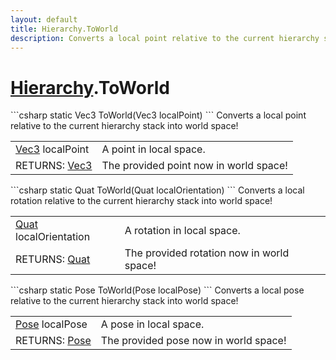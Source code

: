 ```yaml
---
layout: default
title: Hierarchy.ToWorld
description: Converts a local point relative to the current hierarchy stack into world space!
---
```

# [Hierarchy]({{site.url}}/Pages/Reference/Hierarchy.html).ToWorld

<div class='signature' markdown='1'>
```csharp
static Vec3 ToWorld(Vec3 localPoint)
```
Converts a local point relative to the current hierarchy
stack into world space!
</div>

|  |  |
|--|--|
|[Vec3]({{site.url}}/Pages/Reference/Vec3.html) localPoint|A point in local space.|
|RETURNS: [Vec3]({{site.url}}/Pages/Reference/Vec3.html)|The provided point now in world space!|

<div class='signature' markdown='1'>
```csharp
static Quat ToWorld(Quat localOrientation)
```
Converts a local rotation relative to the current
hierarchy stack into world space!
</div>

|  |  |
|--|--|
|[Quat]({{site.url}}/Pages/Reference/Quat.html) localOrientation|A rotation in local space.|
|RETURNS: [Quat]({{site.url}}/Pages/Reference/Quat.html)|The provided rotation now in world space!|

<div class='signature' markdown='1'>
```csharp
static Pose ToWorld(Pose localPose)
```
Converts a local pose relative to the current
hierarchy stack into world space!
</div>

|  |  |
|--|--|
|[Pose]({{site.url}}/Pages/Reference/Pose.html) localPose|A pose in local space.|
|RETURNS: [Pose]({{site.url}}/Pages/Reference/Pose.html)|The provided pose now in world space!|




